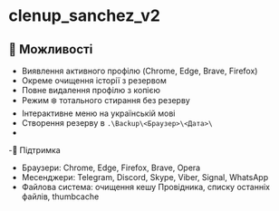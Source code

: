 # clenup_sanchez_v2
## 🔧 Можливості

- Виявлення активного профілю (Chrome, Edge, Brave, Firefox)
- Окреме очищення історії з резервом
- Повне видалення профілю з копією
- Режим ❄️ тотального стирання без резерву
- Інтерактивне меню на українській мові
- Створення резерву в `.\Backup\<Браузер>\<Дата>\`
- 
-🧨 Підтримка
- Браузери: Chrome, Edge, Firefox, Brave, Opera
- Месенджери: Telegram, Discord, Skype, Viber, Signal, WhatsApp
- Файлова система: очищення кешу Провідника, списку останніх файлів, thumbcache
